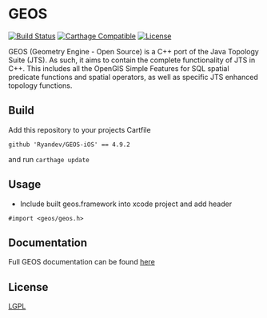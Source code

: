 
# GEOS

[![Build Status](https://api.travis-ci.org/Ryandev/GEOS-iOS.svg)](https://travis-ci.org/Ryandev/GEOS-iOS)
[![Carthage Compatible](https://img.shields.io/badge/Carthage-compatible-4BC51D.svg?style=flat)](https://github.com/Carthage/Carthage)
[![License](https://img.shields.io/badge/license-LGPLv2.1-blue.svg)](http://www.gnu.org/licenses/old-licenses/lgpl-2.1.html)

GEOS (Geometry Engine - Open Source) is a C++ port of the ​Java Topology Suite (JTS). As such, it aims to contain the complete functionality of JTS in C++. This includes all the ​OpenGIS Simple Features for SQL spatial predicate functions and spatial operators, as well as specific JTS enhanced topology functions.

## Build
Add this repository to your projects Cartfile
```
github 'Ryandev/GEOS-iOS' == 4.9.2
```
and run ```carthage update```

## Usage

* Include built geos.framework into xcode project and add header
```objc
#import <geos/geos.h>
```


## Documentation
Full GEOS documentation can be found [here](http://geos.osgeo.org/doxygen/)


## License
[LGPL](http://www.gnu.org/licenses/old-licenses/lgpl-2.1.html)

